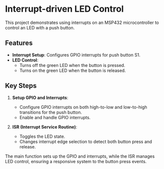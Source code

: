 # Interrupt-driven LED Control

This project demonstrates using interrupts on an MSP432 microcontroller to control an LED with a push button.

## Features

- **Interrupt Setup**: Configures GPIO interrupts for push button S1.
- **LED Control**:
  - Turns off the green LED when the button is pressed.
  - Turns on the green LED when the button is released.

## Key Steps

1. **Setup GPIO and Interrupts**:
   - Configure GPIO interrupts on both high-to-low and low-to-high transitions for the push button.
   - Enable and handle GPIO interrupts.

2. **ISR (Interrupt Service Routine)**:
   - Toggles the LED state.
   - Changes interrupt edge selection to detect both button press and release.

The main function sets up the GPIO and interrupts, while the ISR manages LED control, ensuring a responsive system to the button press events.